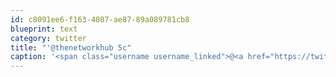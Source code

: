 ```yaml
---
id: c8091ee6-f163-4087-ae87-89a089781cb8
blueprint: text
category: twitter
title: "'@thenetworkhub 5c"
caption: '<span class="username username_linked">@<a href="https://twitter.com/thenetworkhub" title="The Network Hub">thenetworkhub</a></span> 5c'
---
```

